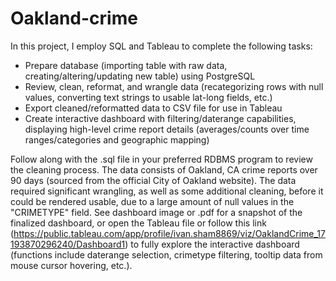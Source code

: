 # Oakland-crime

In this project, I employ SQL and Tableau to complete the following tasks:

- Prepare database (importing table with raw data, creating/altering/updating new table) using PostgreSQL
- Review, clean, reformat, and wrangle data (recategorizing rows with null values, converting text strings to usable lat-long fields, etc.)
- Export cleaned/reformatted data to CSV file for use in Tableau
- Create interactive dashboard with filtering/daterange capabilities, displaying high-level crime report details (averages/counts over time ranges/categories and geographic mapping)

Follow along with the .sql file in your preferred RDBMS program to review the cleaning process. The data consists of Oakland, CA crime reports over 90 days (sourced from the official City of Oakland website). The data required significant wrangling, as well as some additional cleaning, before it could be rendered usable, due to a large amount of null values in the "CRIMETYPE" field. See dashboard image or .pdf for a snapshot of the finalized dashboard, or open the Tableau file or follow this link (https://public.tableau.com/app/profile/ivan.sham8869/viz/OaklandCrime_17193870296240/Dashboard1) to fully explore the interactive dashboard (functions include daterange selection, crimetype filtering, tooltip data from mouse cursor hovering, etc.). 
